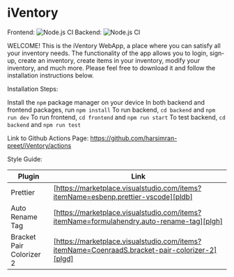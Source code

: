 # iVentory

Frontend:
![Node.js CI](https://github.com/harsimran-preet/iVentory/actions/workflows/frontend.yml/badge.svg)
Backend:
![Node.js CI](https://github.com/harsimran-preet/iVentory/actions/workflows/backend.yml/badge.svg)

WELCOME!
This is the iVentory WebApp, a place where you can satisfy all your inventory
needs. The functionality of the app allows you to login, sign-up, create an inventory,
create items in your inventory, modify your inventory, and much more. Please
feel free to download it and follow the installation instructions below.

Installation Steps:

Install the `npm` package manager on your device
In both backend and frontend packages, run `npm install`
To run backend, `cd backend` and `npm run dev`
To run frontend, `cd frontend` and `npm run start`
To test backend, `cd backend` and `npm run test`

Link to Github Actions Page: https://github.com/harsimran-preet/iVentory/actions

Style Guide:

| Plugin                   | Link                                                                                           |
| ------------------------ | ---------------------------------------------------------------------------------------------- |
| Prettier                 | [https://marketplace.visualstudio.com/items?itemName=esbenp.prettier-vscode][pldb]             |
| Auto Rename Tag          | [https://marketplace.visualstudio.com/items?itemName=formulahendry.auto-rename-tag][plgh]      |
| Bracket Pair Colorizer 2 | [https://marketplace.visualstudio.com/items?itemName=CoenraadS.bracket-pair-colorizer-2][plgd] |


